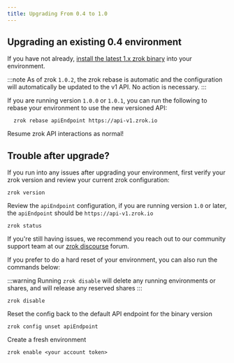 ```yaml
---
title: Upgrading From 0.4 to 1.0
---
```


## Upgrading an existing 0.4 environment
If you have not already, [install the latest 1.x zrok binary](/docs/guides/install) into your environment.

:::note
As of zrok `1.0.2`, the zrok rebase is automatic and the configuration will automatically be updated to the v1 API.
No action is necessary.
:::

If you are running version `1.0.0` or `1.0.1`, you can run the following to rebase your environment to use the new versioned API:
```
  zrok rebase apiEndpoint https://api-v1.zrok.io
```

Resume zrok API interactions as normal!


## Trouble after upgrade?

If you run into any issues after upgrading your environment, first verify your zrok version and review your current zrok configuration:

```
zrok version
```
Review the `apiEndpoint` configuration, if you are running version `1.0` or later, the `apiEndpoint` should be `https://api-v1.zrok.io`
```
zrok status
```

If you're still having issues, we recommend you reach out to our community support team at our [zrok discourse](https://openziti.discourse.group/c/zrok/24) forum.

If you prefer to do a hard reset of your environment, you can also run the commands below:

:::warning
Running `zrok disable` will delete any running environments or shares, and will release any reserved shares
:::
```
zrok disable
```

Reset the config back to the default API endpoint for the binary version
```
zrok config unset apiEndpoint
```
Create a fresh environment
```
zrok enable <your account token>
```

